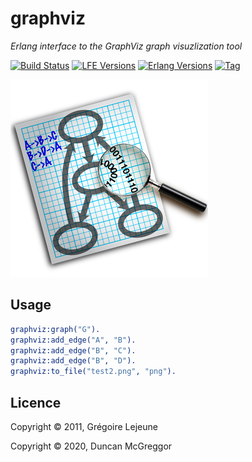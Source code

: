 # graphviz

*Erlang interface to the GraphViz graph visuzlization tool*

[![Build Status][gh-actions-badge]][gh-actions]
[![LFE Versions][lfe-badge]][lfe]
[![Erlang Versions][erlang-badge]][versions]
[![Tag][github-tag-badge]][github-tag]

[![Project Logo][logo]][logo-large]

## Usage

```erlang
graphviz:graph("G").
graphviz:add_edge("A", "B").
graphviz:add_edge("B", "C").
graphviz:add_edge("B", "D").
graphviz:to_file("test2.png", "png").
```

## Licence

Copyright © 2011, Grégoire Lejeune

Copyright © 2020, Duncan McGreggor


[//]: ---Named-Links---

[logo]: priv/images/graphviz-logo.png
[logo-large]: priv/images/graphviz-logo-thumb.png
[github]: https://github.com/lfex/graphviz
[gitlab]: https://gitlab.com/lfex/graphviz
[gh-actions-badge]: https://github.com/lfex/graphviz/workflows/ci%2Fcd/badge.svg
[gh-actions]: https://github.com/lfex/graphviz/actions
[lfe]: https://github.com/rvirding/lfe
[lfe-badge]: https://img.shields.io/badge/lfe-2.0-blue.svg
[erlang-badge]: https://img.shields.io/badge/erlang-19%20to%2023-blue.svg
[versions]: https://github.com/lfex/graphviz/blob/master/.github/workflows/cicd.yml
[github-tag]: https://github.com/lfex/graphviz/tags
[github-tag-badge]: https://img.shields.io/github/tag/lfex/graphviz.svg
[github-downloads]: https://img.shields.io/github/downloads/lfex/graphviz/total.svg
